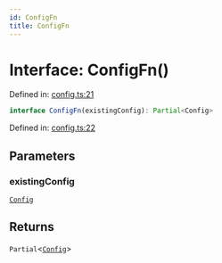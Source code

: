 ```yaml
---
id: ConfigFn
title: ConfigFn
---
```


<!-- DO NOT EDIT: this page is autogenerated from the type comments -->

# Interface: ConfigFn()

Defined in: [config.ts:21](https://github.com/Romulad/cli-testing-library/blob/main/packages/cli-testing-library/src/config.ts#L21)

```ts
interface ConfigFn(existingConfig): Partial<Config>
```

Defined in: [config.ts:22](https://github.com/Romulad/cli-testing-library/blob/main/packages/cli-testing-library/src/config.ts#L22)

## Parameters

### existingConfig

[`Config`](config.md)

## Returns

`Partial`\<[`Config`](config.md)\>
